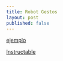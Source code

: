 ```yaml
---
title: Robot Gestos
layout: post
published: false
---
```

[ejemplo](https://x3hub.wordpress.com/)

[Instructable](http://www.instructables.com/id/How-to-make-a-DIY-Mobile-Desktop-App-Controlled-3D/)

